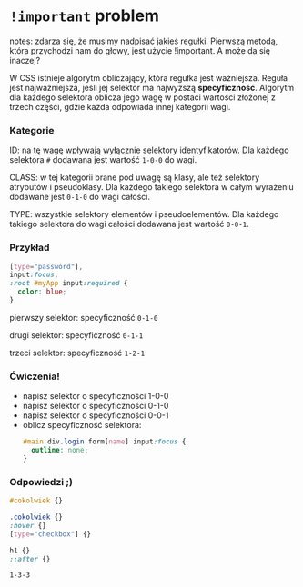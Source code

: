 # `!important` problem

notes: zdarza się, że musimy nadpisać jakieś regułki. Pierwszą metodą,
która przychodzi nam do głowy, jest użycie !important. A może da się inaczej?


W CSS istnieje algorytm obliczający, która regułka jest ważniejsza.
Reguła jest najważniejsza, jeśli jej selektor ma najwyższą
**specyficzność**<!-- .element: style="color:red"-->.
Algorytm dla każdego selektora oblicza jego wagę w postaci wartości
złożonej z trzech części, gdzie każda odpowiada innej kategorii wagi.


### Kategorie

ID: na tę wagę wpływają wyłącznie selektory identyfikatorów.
Dla każdego selektora `#` dodawana jest wartość `1-0-0` do wagi.
<!-- .element: class="fragment fade-in-then-semi-out" style="text-align:left" -->

CLASS: w tej kategorii brane pod uwagę są klasy, ale też selektory
atrybutów i pseudoklasy. Dla każdego takiego selektora w całym wyrażeniu
dodawane jest `0-1-0`<!-- .element: style="white-space:nowrap" --> do wagi całości.
<!-- .element: class="fragment fade-in-then-semi-out" style="text-align:left" -->

TYPE: wszystkie selektory elementów i pseudoelementów. Dla każdego takiego
selektora do wagi całości dodawana jest wartość `0-0-1`.
<!-- .element: class="fragment fade-in" style="text-align:left" -->


### Przykład

```css
[type="password"],
input:focus,
:root #myApp input:required {
  color: blue;
}
```

pierwszy selektor: specyficzność `0-1-0`
<!-- .element: class="fragment fade-in-then-semi-out" -->

drugi selektor: specyficzność `0-1-1`
<!-- .element: class="fragment fade-in-then-semi-out" -->

trzeci selektor: specyficzność `1-2-1`
<!-- .element: class="fragment fade-in" -->


### Ćwiczenia!

- <!-- .element: class="fragment fade-in" -->napisz selektor o specyficzności 1-0-0
- <!-- .element: class="fragment fade-in" -->napisz selektor o specyficzności 0-1-0
- <!-- .element: class="fragment fade-in" -->napisz selektor o specyficzności 0-0-1
- <!-- .element: class="fragment fade-in" -->oblicz specyficzność selektora:
  ```css
  #main div.login form[name] input:focus {
    outline: none;
  }
  ```


### Odpowiedzi ;)

```css
#cokolwiek {}
```
<!-- .element: class="fragment fade-in" -->

```css
.cokolwiek {}
:hover {}
[type="checkbox"] {}
```
<!-- .element: class="fragment fade-in" -->

```css
h1 {}
::after {}
```
<!-- .element: class="fragment fade-in" -->

```text
1-3-3
```
<!-- .element: class="fragment fade-in" -->
